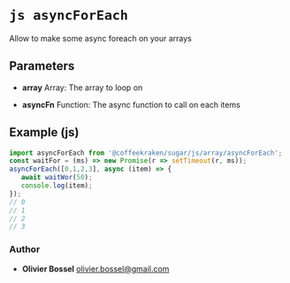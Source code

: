 


<!-- @namespace    sugar.js.array -->

# ```js asyncForEach ```


Allow to make some async foreach on your arrays

## Parameters

- **array**  Array: The array to loop on

- **asyncFn**  Function: The async function to call on each items



## Example (js)

```js
import asyncForEach from '@coffeekraken/sugar/js/array/asyncForEach';
const waitFor = (ms) => new Promise(r => setTimeout(r, ms));
asyncForEach([0,1,2,3], async (item) => {
   await waitWor(50);
   console.log(item);
});
// 0
// 1
// 2
// 3
```


### Author
- **Olivier Bossel** <a href="mailto:olivier.bossel@gmail.com">olivier.bossel@gmail.com</a> 



